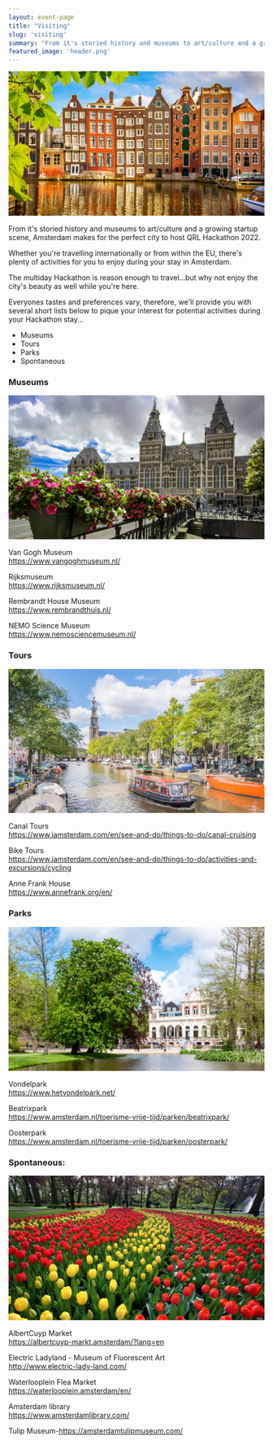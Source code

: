 ```yaml
---
layout: event-page
title: "Visiting"
slug: 'visiting'
summary: "From it's storied history and museums to art/culture and a growing startup scene, Amsterdam makes for the perfect city to host QRL Hackathon 2022."
featured_image: 'header.png'
---
```


![](../images/visiting/visiting.png)

From it's storied history and museums to art/culture and a growing startup scene, Amsterdam makes for the perfect city to host QRL Hackathon 2022.

Whether you're travelling internationally or from within the EU, there's plenty of activities for you to enjoy during your stay in Amsterdam.

The multiday Hackathon is reason enough to travel...but why not enjoy the city's beauty as well while you're here.

Everyones tastes and preferences vary, therefore, we'll provide you with several short lists below to pique your interest for potential activities during your Hackathon stay...

* Museums
* Tours
* Parks
* Spontaneous

### Museums

![](../images/visiting/museum.png)

Van Gogh Museum\
https://www.vangoghmuseum.nl/

Rijksmuseum\
https://www.rijksmuseum.nl/

Rembrandt House Museum\
https://www.rembrandthuis.nl/

NEMO Science Museum\
https://www.nemosciencemuseum.nl/

### Tours

![](../images/visiting/canal.png)

Canal Tours\
https://www.iamsterdam.com/en/see-and-do/things-to-do/canal-cruising

Bike Tours\
https://www.iamsterdam.com/en/see-and-do/things-to-do/activities-and-excursions/cycling

Anne Frank House\
https://www.annefrank.org/en/

### Parks

![](../images/visiting/parks.png)

Vondelpark\
https://www.hetvondelpark.net/

Beatrixpark\
https://www.amsterdam.nl/toerisme-vrije-tijd/parken/beatrixpark/

Oosterpark\
https://www.amsterdam.nl/toerisme-vrije-tijd/parken/oosterpark/

### Spontaneous:

![](../images/visiting/spontaneous.png)

AlbertCuyp Market\
https://albertcuyp-markt.amsterdam/?lang=en

Electric Ladyland - Museum of Fluorescent Art\
http://www.electric-lady-land.com/

Waterlooplein Flea Market\
https://waterlooplein.amsterdam/en/

Amsterdam library\
https://www.amsterdamlibrary.com/

Tulip Museum-https://amsterdamtulipmuseum.com/